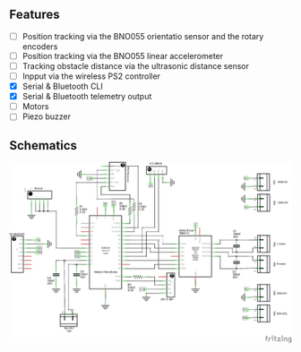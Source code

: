 ## Features

- [ ] Position tracking via the BNO055 orientatio sensor and the rotary encoders
- [ ] Position tracking via the BNO055 linear accelerometer
- [ ] Tracking obstacle distance via the ultrasonic distance sensor
- [ ] Inpput via the wireless PS2 controller
- [x] Serial & Bluetooth CLI
- [x] Serial & Bluetooth telemetry output
- [ ] Motors
- [ ] Piezo buzzer

## Schematics

![Schematics image](fritzing/robot_schem.png)

